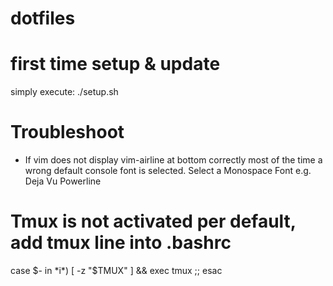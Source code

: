 # dotfiles

# first time setup & update
simply execute:
    ./setup.sh

# Troubleshoot
- If vim does not display vim-airline at bottom correctly most of the time a wrong default console font is selected. Select a Monospace Font e.g. Deja Vu Powerline


# Tmux is not activated per default, add tmux line into .bashrc 
case $- in
    *i*)
    [ -z "$TMUX" ] && exec tmux
    ;;
esac

